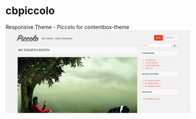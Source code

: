 # cbpiccolo
Responsive Theme - Piccolo for contentbox-theme
![cbpiccolo](https://raw.githubusercontent.com/LucidSolutions/cbpiccolo/master/screenshot.png)
